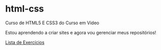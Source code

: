 # html-css
Curso de HTML5 E CSS3 do Curso em Video

Estou aprendendo a criar sites e agora vou gerenciar meus repositórios!

<a href="https://antevanderson.github.io/html-css/">Lista de Exercícios</a>